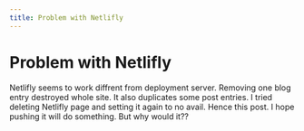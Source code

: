 ```yaml
---
title: Problem with Netlifly
---
```


# Problem with Netlifly

Netlifly seems to work diffrent from deployment server. Removing one blog entry destroyed whole site. It also duplicates some post entries. I tried deleting Netlifly page and setting it again to no avail. Hence this post. I hope pushing it will do something. But why would it??